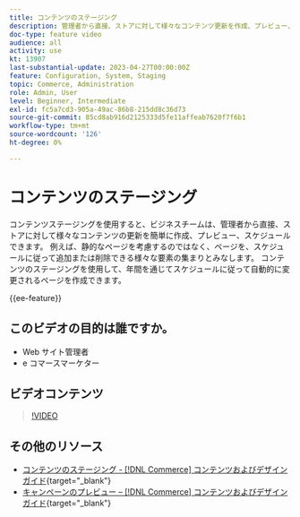 ```yaml
---
title: コンテンツのステージング
description: 管理者から直接、ストアに対して様々なコンテンツ更新を作成、プレビュー、スケジュールする方法について説明します。
doc-type: feature video
audience: all
activity: use
kt: 13907
last-substantial-update: 2023-04-27T00:00:00Z
feature: Configuration, System, Staging
topic: Commerce, Administration
role: Admin, User
level: Beginner, Intermediate
exl-id: fc5a7cd3-905a-49ac-86b8-215dd8c36d73
source-git-commit: 85cd8ab916d2125333d5fe11affeab7620f7f6b1
workflow-type: tm+mt
source-wordcount: '126'
ht-degree: 0%

---
```


# コンテンツのステージング

コンテンツステージングを使用すると、ビジネスチームは、管理者から直接、ストアに対して様々なコンテンツの更新を簡単に作成、プレビュー、スケジュールできます。 例えば、静的なページを考慮するのではなく、ページを、スケジュールに従って追加または削除できる様々な要素の集まりとみなします。 コンテンツのステージングを使用して、年間を通じてスケジュールに従って自動的に変更されるページを作成できます。

{{ee-feature}}

## このビデオの目的は誰ですか。

- Web サイト管理者
- e コマースマーケター

## ビデオコンテンツ

>[!VIDEO](https://video.tv.adobe.com/v/343784?quality=12&learn=on)

## その他のリソース

- [コンテンツのステージング - [!DNL Commerce] コンテンツおよびデザインガイド](https://experienceleague.adobe.com/docs/commerce-admin/content-design/staging/content-staging.html){target="_blank"}
- [キャンペーンのプレビュー –  [!DNL Commerce] コンテンツおよびデザインガイド](https://experienceleague.adobe.com/docs/commerce-admin/content-design/staging/content-staging-preview.html){target="_blank"}
